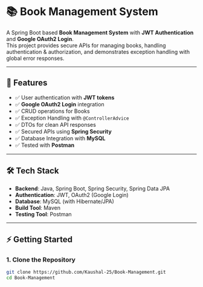 # 📚 Book Management System

A Spring Boot based **Book Management System** with **JWT Authentication** and **Google OAuth2 Login**.  
This project provides secure APIs for managing books, handling authentication & authorization, and demonstrates exception handling with global error responses.

---

## 🚀 Features
- ✅ User authentication with **JWT tokens**  
- ✅ **Google OAuth2 Login** integration  
- ✅ CRUD operations for Books  
- ✅ Exception Handling with `@ControllerAdvice`  
- ✅ DTOs for clean API responses  
- ✅ Secured APIs using **Spring Security**  
- ✅ Database Integration with **MySQL**  
- ✅ Tested with **Postman**

---

## 🛠 Tech Stack
- **Backend**: Java, Spring Boot, Spring Security, Spring Data JPA  
- **Authentication**: JWT, OAuth2 (Google Login)  
- **Database**: MySQL (with Hibernate/JPA)  
- **Build Tool**: Maven  
- **Testing Tool**: Postman  

---

## ⚡ Getting Started

### 1. Clone the Repository
```bash
git clone https://github.com/Kaushal-25/Book-Management.git
cd Book-Management
